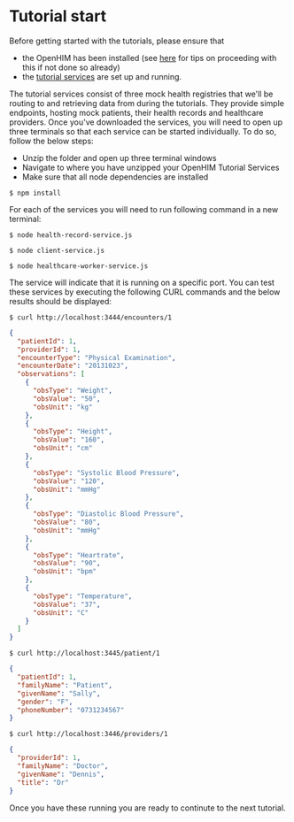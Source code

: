 Tutorial start
==============

Before getting started with the tutorials, please ensure that

*   the OpenHIM has been installed (see [here](http://127.0.0.1:8000/tutorial/1-getting-started.html#getting-started "What is the easiest way to install the OpenHIM?") for tips on proceeding with this if not done so already)
*   the [tutorial services](/_static/mediators/openhim-tutorial-services.zip "Tutorial services") are set up and running.

The tutorial services consist of three mock health registries that we'll be routing to and retrieving data from during the tutorials. They provide simple endpoints, hosting mock patients, their health records and healthcare providers. Once you've downloaded the services, you will need to open up three terminals so that each service can be started individually. To do so, follow the below steps:

*   Unzip the folder and open up three terminal windows
*   Navigate to where you have unzipped your OpenHIM Tutorial Services
*   Make sure that all node dependencies are installed

`$ npm install`

For each of the services you will need to run following command in a new terminal:

`$ node health-record-service.js`

`$ node client-service.js`

`$ node healthcare-worker-service.js`

The service will indicate that it is running on a specific port. You can test these services by executing the following CURL commands and the below results should be displayed:

`$ curl http://localhost:3444/encounters/1`

```json
{
  "patientId": 1,
  "providerId": 1,
  "encounterType": "Physical Examination",
  "encounterDate": "20131023",
  "observations": [
    {
      "obsType": "Weight",
      "obsValue": "50",
      "obsUnit": "kg"
    },
    {
      "obsType": "Height",
      "obsValue": "160",
      "obsUnit": "cm"
    },
    {
      "obsType": "Systolic Blood Pressure",
      "obsValue": "120",
      "obsUnit": "mmHg"
    },
    {
      "obsType": "Diastolic Blood Pressure",
      "obsValue": "80",
      "obsUnit": "mmHg"
    },
    {
      "obsType": "Heartrate",
      "obsValue": "90",
      "obsUnit": "bpm"
    },
    {
      "obsType": "Temperature",
      "obsValue": "37",
      "obsUnit": "C"
    }
  ]
}
```

`$ curl http://localhost:3445/patient/1`

```json
{
  "patientId": 1,
  "familyName": "Patient",
  "givenName": "Sally",
  "gender": "F",
  "phoneNumber": "0731234567"
}
```

`$ curl http://localhost:3446/providers/1`

```json
{
  "providerId": 1,
  "familyName": "Doctor",
  "givenName": "Dennis",
  "title": "Dr"
}
```

Once you have these running you are ready to continute to the next tutorial.
